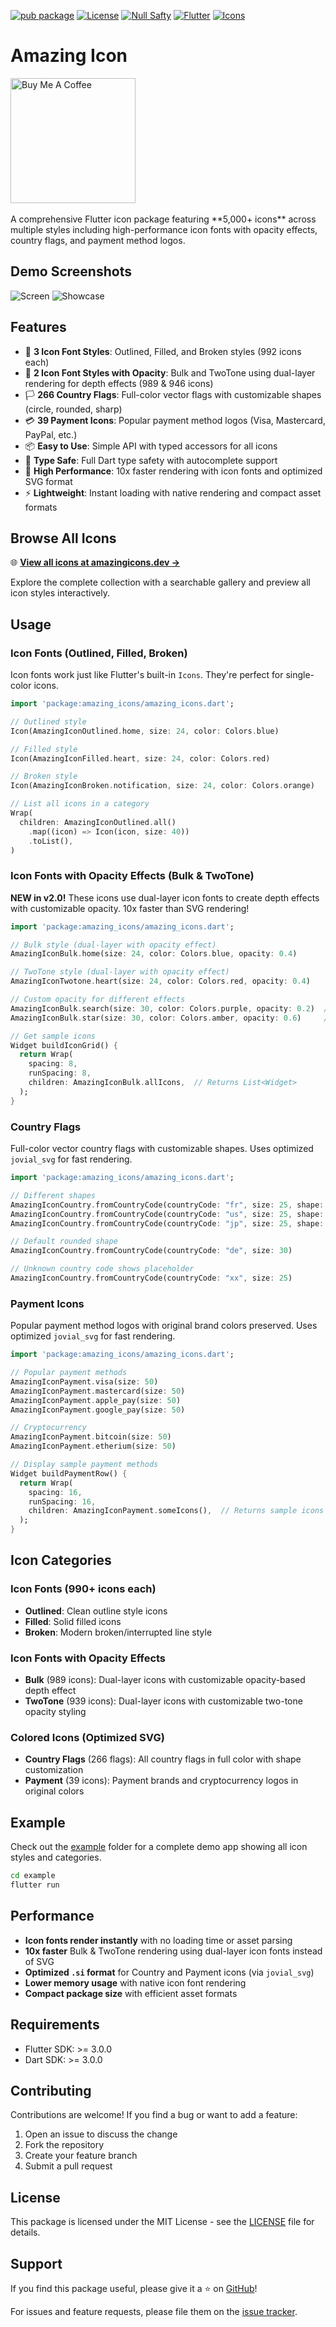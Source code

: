 [![pub package](https://img.shields.io/pub/v/amazing_icons.svg)](https://pub.dev/packages/amazing_icons)
[![License](https://img.shields.io/badge/license-MIT-blue.svg)](LICENSE)
[![Null Safty](https://img.shields.io/badge/null_safty-true-true)](https://dart.dev/null-safety)
[![Flutter](https://img.shields.io/badge/flutter-3.0.0%2B-blue.svg)](https://flutter.dev)
[![Icons](https://img.shields.io/badge/Icons-5000%2B-purple.svg)](https://pub.dev/packages/amazing_icons)

# Amazing Icon
<a href="https://www.buymeacoffee.com/o.nicks" target="_blank">
  <img src="https://cdn.buymeacoffee.com/buttons/v2/default-yellow.png" alt="Buy Me A Coffee" width="200" />
</a>
<br>
<br>
A comprehensive Flutter icon package featuring **5,000+ icons** across multiple styles including high-performance icon fonts with opacity effects, country flags, and payment method logos.


## Demo Screenshots

![Screen](assets/demo/demo.jpg)
![Showcase](assets/demo/demo-gif.gif)


## Features

- 🎨 **3 Icon Font Styles**: Outlined, Filled, and Broken styles (992 icons each)
- 🔄 **2 Icon Font Styles with Opacity**: Bulk and TwoTone using dual-layer rendering for depth effects (989 & 946 icons)
- 🏳️ **266 Country Flags**: Full-color vector flags with customizable shapes (circle, rounded, sharp)
- 💳 **39 Payment Icons**: Popular payment method logos (Visa, Mastercard, PayPal, etc.)
- 📦 **Easy to Use**: Simple API with typed accessors for all icons
- 🎯 **Type Safe**: Full Dart type safety with autocomplete support
- 🚀 **High Performance**: 10x faster rendering with icon fonts and optimized SVG format
- ⚡ **Lightweight**: Instant loading with native rendering and compact asset formats

## Browse All Icons

🌐 **[View all icons at amazingicons.dev →](https://www.amazingicons.dev)**

Explore the complete collection with a searchable gallery and preview all icon styles interactively.

## Usage

### Icon Fonts (Outlined, Filled, Broken)

Icon fonts work just like Flutter's built-in `Icons`. They're perfect for single-color icons.

```dart
import 'package:amazing_icons/amazing_icons.dart';

// Outlined style
Icon(AmazingIconOutlined.home, size: 24, color: Colors.blue)

// Filled style
Icon(AmazingIconFilled.heart, size: 24, color: Colors.red)

// Broken style
Icon(AmazingIconBroken.notification, size: 24, color: Colors.orange)

// List all icons in a category
Wrap(
  children: AmazingIconOutlined.all()
    .map((icon) => Icon(icon, size: 40))
    .toList(),
)
```

### Icon Fonts with Opacity Effects (Bulk & TwoTone)

**NEW in v2.0!** These icons use dual-layer icon fonts to create depth effects with customizable opacity. 10x faster than SVG rendering!

```dart
import 'package:amazing_icons/amazing_icons.dart';

// Bulk style (dual-layer with opacity effect)
AmazingIconBulk.home(size: 24, color: Colors.blue, opacity: 0.4)

// TwoTone style (dual-layer with opacity effect)
AmazingIconTwotone.heart(size: 24, color: Colors.red, opacity: 0.4)

// Custom opacity for different effects
AmazingIconBulk.search(size: 30, color: Colors.purple, opacity: 0.2)  // Subtle effect
AmazingIconBulk.star(size: 30, color: Colors.amber, opacity: 0.6)     // Stronger effect

// Get sample icons
Widget buildIconGrid() {
  return Wrap(
    spacing: 8,
    runSpacing: 8,
    children: AmazingIconBulk.allIcons,  // Returns List<Widget>
  );
}
```

### Country Flags

Full-color vector country flags with customizable shapes. Uses optimized `jovial_svg` for fast rendering.

```dart
import 'package:amazing_icons/amazing_icons.dart';

// Different shapes
AmazingIconCountry.fromCountryCode(countryCode: "fr", size: 25, shape: IconShape.rounded)
AmazingIconCountry.fromCountryCode(countryCode: "us", size: 25, shape: IconShape.sharp)
AmazingIconCountry.fromCountryCode(countryCode: "jp", size: 25, shape: IconShape.circle)

// Default rounded shape
AmazingIconCountry.fromCountryCode(countryCode: "de", size: 30)

// Unknown country code shows placeholder
AmazingIconCountry.fromCountryCode(countryCode: "xx", size: 25)
```

### Payment Icons

Popular payment method logos with original brand colors preserved. Uses optimized `jovial_svg` for fast rendering.

```dart
import 'package:amazing_icons/amazing_icons.dart';

// Popular payment methods
AmazingIconPayment.visa(size: 50)
AmazingIconPayment.mastercard(size: 50)
AmazingIconPayment.apple_pay(size: 50)
AmazingIconPayment.google_pay(size: 50)

// Cryptocurrency
AmazingIconPayment.bitcoin(size: 50)
AmazingIconPayment.etherium(size: 50)

// Display sample payment methods
Widget buildPaymentRow() {
  return Wrap(
    spacing: 16,
    runSpacing: 16,
    children: AmazingIconPayment.someIcons(),  // Returns sample icons
  );
}
```

## Icon Categories

### Icon Fonts (990+ icons each)
- **Outlined**: Clean outline style icons
- **Filled**: Solid filled icons
- **Broken**: Modern broken/interrupted line style

### Icon Fonts with Opacity Effects
- **Bulk** (989 icons): Dual-layer icons with customizable opacity-based depth effect
- **TwoTone** (939 icons): Dual-layer icons with customizable two-tone opacity styling

### Colored Icons (Optimized SVG)
- **Country Flags** (266 flags): All country flags in full color with shape customization
- **Payment** (39 icons): Payment brands and cryptocurrency logos in original colors


## Example

Check out the [example](example/) folder for a complete demo app showing all icon styles and categories.

```bash
cd example
flutter run
```


## Performance

- **Icon fonts render instantly** with no loading time or asset parsing
- **10x faster** Bulk & TwoTone rendering using dual-layer icon fonts instead of SVG
- **Optimized `.si` format** for Country and Payment icons (via `jovial_svg`)
- **Lower memory usage** with native icon font rendering
- **Compact package size** with efficient asset formats

## Requirements

- Flutter SDK: >= 3.0.0
- Dart SDK: >= 3.0.0

## Contributing

Contributions are welcome! If you find a bug or want to add a feature:

1. Open an issue to discuss the change
2. Fork the repository
3. Create your feature branch
4. Submit a pull request

## License

This package is licensed under the MIT License - see the [LICENSE](LICENSE) file for details.

## Support

If you find this package useful, please give it a ⭐ on [GitHub](https://github.com/O-Nicks/amazing_icons)!

For issues and feature requests, please file them on the [issue tracker](https://github.com/O-Nicks/amazing_icons/issues).
